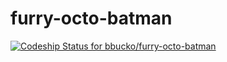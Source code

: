 furry-octo-batman
=================

[![Codeship Status for bbucko/furry-octo-batman](https://www.codeship.io/projects/9a1e57c0-344f-0132-14ef-2ed00cd927bb/status)](https://www.codeship.io/projects/40744)
